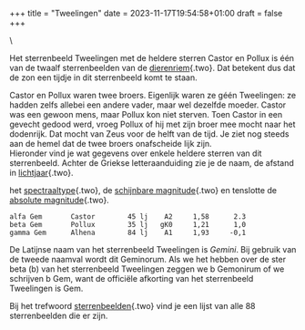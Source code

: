 +++
title = "Tweelingen"
date = 2023-11-17T19:54:58+01:00
draft = false
+++

\

Het sterrenbeeld Tweelingen met de heldere sterren Castor en Pollux is
één van de twaalf sterrenbeelden van de
[dierenriem](dierenri.html){.two}. Dat betekent dus dat de zon een
tijdje in dit sterrenbeeld komt te staan.

Castor en Pollux waren twee broers. Eigenlijk waren ze géén Tweelingen:
ze hadden zelfs allebei een andere vader, maar wel dezelfde moeder.
Castor was een gewoon mens, maar Pollux kon niet sterven. Toen Castor in
een gevecht gedood werd, vroeg Pollux of hij met zijn broer mee mocht
naar het dodenrijk. Dat mocht van Zeus voor de helft van de tijd. Je
ziet nog steeds aan de hemel dat de twee broers onafscheide lijk zijn.\
Hieronder vind je wat gegevens over enkele heldere sterren van dit
sterrenbeeld. Achter de Griekse letteraanduiding zie je de naam, de
afstand in [lichtjaar](lichtjaa.html){.two}.

het [spectraaltype](spectraa.html){.two}, de [schijnbare
magnitude](magnitud.html){.two} en tenslotte de [absolute
magnitude](absolute.html){.two}.

    alfa Gem       Castor        45 lj    A2     1,58      2.3 
    beta Gem       Pollux        35 lj   gK0     1,21      1,0 
    gamma Gem      Alhena        84 lj    A1     1,93     -0,1 

De Latijnse naam van het sterrenbeeld Tweelingen is *Gemini*. Bij
gebruik van de tweede naamval wordt dit Geminorum. Als we het hebben
over de ster beta (b) van het sterrenbeeld Tweelingen zeggen we b
Gemonirum of we schrijven b Gem, want de officiële afkorting van het
sterrenbeeld Tweelingen is Gem.

Bij het trefwoord [sterrenbeelden](sterrenb.html){.two} vind je een
lijst van alle 88 sterrenbeelden die er zijn.
